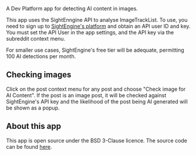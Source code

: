 A Dev Platform app for detecting AI content in images.

This app uses the SightEnngine API to analyse ImageTrackList. To use, you need to sign up to [SightEngine's platform](https://sightengine.com/) and obtain an API user ID and key. You must set the API User in the app settings, and the API key via the subreddit context menu.

For smaller use cases, SightEngine's free tier will be adequate, permitting 100 AI detections per month.

## Checking images

Click on the post context menu for any post and choose "Check image for AI Content". If the post is an image post, it will be checked against SightEngine's API key and the likelihood of the post being AI generated will be shown as a popup.

## About this app

This app is open source under the BSD 3-Clause licence. The source code can be found [here](https://github.com/fsvreddit/image-moderator).
